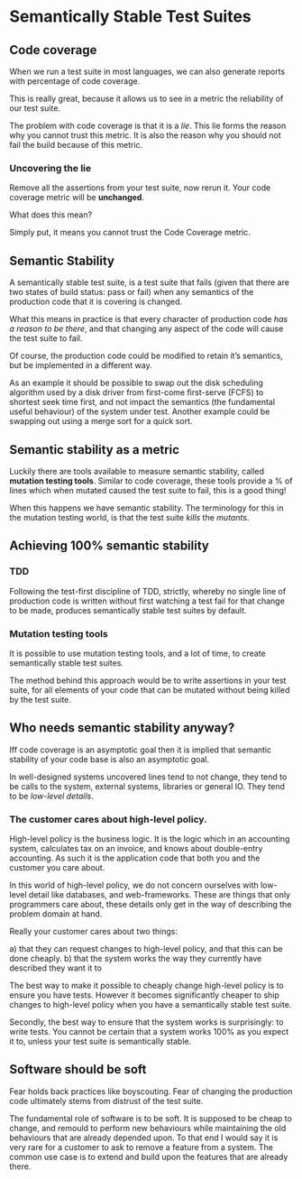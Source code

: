 # Semantically Stable Test Suites

## Code coverage

When we run a test suite in most languages, we can also generate reports with percentage of code coverage.

This is really great, because it allows us to see in a metric the reliability of our test suite.

The problem with code coverage is that it is a *lie*. This lie forms the reason why you cannot trust this metric. It is also the reason why you should not fail the build because of this metric.

### Uncovering the lie

Remove all the assertions from your test suite, now rerun it. Your code coverage metric will be **unchanged**.

What does this mean?

Simply put, it means you cannot trust the Code Coverage metric.

##  Semantic Stability

A semantically stable test suite, is a test suite that fails (given that there are two states of build status: pass or fail) when any semantics of the production code that it is covering is changed.

What this means in practice is that every character of production code *has a reason to be there*, and that changing any aspect of the code will cause the test suite to fail.

Of course, the production code could be modified to retain it’s semantics, but be implemented in a different way. 

As an example it should be possible to swap out the disk scheduling algorithm used by a disk driver from first-come first-serve (FCFS) to shortest seek time first, and not impact the semantics (the fundamental useful behaviour) of the system under test. Another example could be swapping out using a merge sort for a quick sort.

## Semantic stability as a metric

Luckily there are tools available to measure semantic stability, called **mutation testing tools**. Similar to code coverage, these tools provide a % of lines which when mutated caused the test suite to fail, this is a good thing! 

When this happens we have semantic stability. The terminology for this in the mutation testing world, is that the test suite *kills* the *mutants*.

## Achieving 100% semantic stability

### TDD

Following the test-first discipline of TDD, strictly, whereby no single line of production code is written without first watching a test fail for that change to be made, produces semantically stable test suites by default.

### Mutation testing tools

It is possible to use mutation testing tools, and a lot of time, to create semantically stable test suites. 

The method behind this approach would be to write assertions in your test suite, for all elements of your code that can be mutated without being killed by the test suite.

## Who needs semantic stability anyway?

Iff code coverage is an asymptotic goal then it is implied that semantic stability of your code base is also an asymptotic goal.

In well-designed systems uncovered lines tend to not change, they tend to be calls to the system, external systems, libraries or general IO. They tend to be *low-level details*.

### The customer cares about high-level policy.

High-level policy is the business logic. It is the logic which in an accounting system, calculates tax on an invoice, and knows about double-entry accounting. As such it is the application code that both you and the customer you care about. 

In this world of high-level policy, we do not concern ourselves with low-level detail like databases, and web-frameworks. These are things that only programmers care about, these details only get in the way of describing the problem domain at hand.

Really your customer cares about two things: 

a) that they can request changes to high-level policy, and that this can be done cheaply.
b) that the system works the way they currently have described they want it to

The best way to make it possible to cheaply change high-level policy is to ensure you have tests. However it becomes significantly cheaper to ship changes to high-level policy when you have a semantically stable test suite.

Secondly, the best way to ensure that the system works is surprisingly: to write tests. You cannot be certain that a system works 100% as you expect it to, unless your test suite is semantically stable. 

## Software should be soft

Fear holds back practices like boyscouting. Fear of changing the production code ultimately stems from distrust of the test suite. 

The fundamental role of software is to be soft. It is supposed to be cheap to change, and remould to perform new behaviours while maintaining the old behaviours that are already depended upon. To that end I would say it is very rare for a customer to ask to remove a feature from a system. The common use case is to extend and build upon the features that are already there.
